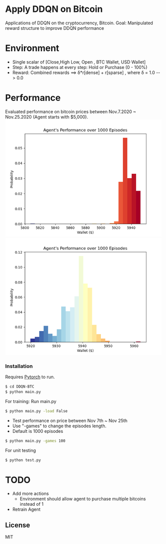 # Apply DDQN on Bitcoin 


Applications of DDQN on the cryptocurrency, Bitcoin.
Goal: Manipulated reward structure to improve DDQN performance

# Environment

  - Single scalar of [Close,High Low, Open , BTC Wallet, USD Wallet]
  - Step: A trade happens at every step: Hold or Purchase (0 - 100%)
  - Reward: Combined rewards ==> δ*r[dense] + r[sparse] , where δ = 1.0 --> 0.0

# Performance
Evaluated performance on bitcoin prices between Nov.7.2020 ~ Nov.25.2020
(Agent starts with $5,000).
![(Performance on test data [1]) Performance](score_plt_test.png "First Test Run")
![(Performance on test data [2]) Performance](score_plt_test_2.png "Second Test Run")



### Installation

Requires [Pytorch](https://pytorch.org/) to run.

```sh
$ cd DDQN-BTC
$ python main.py
```

For training: Run main.py

```sh
$ python main.py -load False
```
- Test performance on price between Nov 7th ~ Nov 25th
- Use "-games" to change the episodes length. 
- Default is 1000 episodes 
```sh
$ python main.py -games 100
```


For unit testing

```sh
$ python test.py
```
# TODO
- Add more actions 
    - Environment should allow agent to purchase multiple bitcoins instead of 1
- Retrain Agent


License
----

MIT

